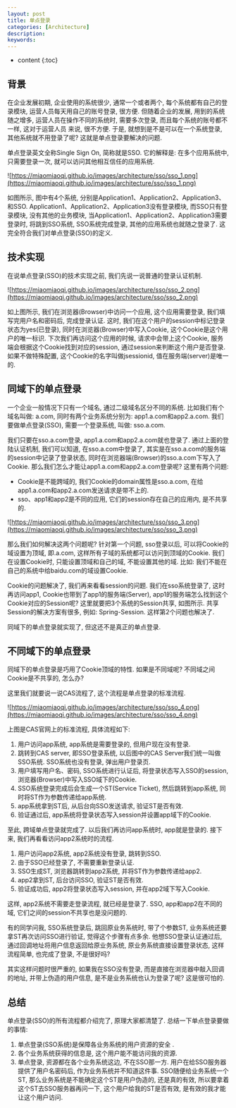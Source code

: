 ```yaml
---
layout: post
title: 单点登录
categories: [Architecture]
description: 
keywords: 
---
```


* content
{:toc}


## 背景

在企业发展初期, 企业使用的系统很少, 通常一个或者两个, 每个系统都有自己的登录模块, 运营人员每天用自己的账号登录, 很方便. 
但随着企业的发展, 用到的系统随之增多, 运营人员在操作不同的系统时, 需要多次登录, 而且每个系统的账号都不一样, 这对于运营人员
来说, 很不方便. 于是, 就想到是不是可以在一个系统登录, 其他系统就不用登录了呢? 这就是单点登录要解决的问题. 

单点登录英文全称Single Sign On, 简称就是SSO. 它的解释是: 在多个应用系统中, 只需要登录一次, 就可以访问其他相互信任的应用系统. 

![https://miaomiaoqi.github.io/images/architecture/sso/sso_1.png](https://miaomiaoqi.github.io/images/architecture/sso/sso_1.png)

如图所示, 图中有4个系统, 分别是Application1、Application2、Application3、和SSO. Application1、Application2、Application3没有登录模块, 而SSO只有登录模块, 没有其他的业务模块, 当Application1、Application2、Application3需要登录时, 将跳到SSO系统, SSO系统完成登录, 其他的应用系统也就随之登录了. 这完全符合我们对单点登录(SSO)的定义. 

## 技术实现

在说单点登录(SSO)的技术实现之前, 我们先说一说普通的登录认证机制. 

![https://miaomiaoqi.github.io/images/architecture/sso/sso_2.png](https://miaomiaoqi.github.io/images/architecture/sso/sso_2.png)

如上图所示, 我们在浏览器(Browser)中访问一个应用, 这个应用需要登录, 我们填写完用户名和密码后, 完成登录认证. 这时, 我们在这个用户的session中标记登录状态为yes(已登录), 同时在浏览器(Browser)中写入Cookie, 这个Cookie是这个用户的唯一标识. 下次我们再访问这个应用的时候, 请求中会带上这个Cookie, 服务端会根据这个Cookie找到对应的session, 通过session来判断这个用户是否登录. 如果不做特殊配置, 这个Cookie的名字叫做jsessionid, 值在服务端(server)是唯一的. 

## 同域下的单点登录

一个企业一般情况下只有一个域名, 通过二级域名区分不同的系统. 比如我们有个域名叫做: a.com, 同时有两个业务系统分别为: app1.a.com和app2.a.com. 我们要做单点登录(SSO), 需要一个登录系统, 叫做: sso.a.com. 

我们只要在sso.a.com登录, app1.a.com和app2.a.com就也登录了. 通过上面的登陆认证机制, 我们可以知道, 在sso.a.com中登录了, 其实是在sso.a.com的服务端的session中记录了登录状态, 同时在浏览器端(Browser)的sso.a.com下写入了Cookie. 那么我们怎么才能让app1.a.com和app2.a.com登录呢? 这里有两个问题: 

-   Cookie是不能跨域的, 我们Cookie的domain属性是sso.a.com, 在给app1.a.com和app2.a.com发送请求是带不上的. 
-   sso、app1和app2是不同的应用, 它们的session存在自己的应用内, 是不共享的. 

![https://miaomiaoqi.github.io/images/architecture/sso/sso_3.png](https://miaomiaoqi.github.io/images/architecture/sso/sso_3.png)

那么我们如何解决这两个问题呢? 针对第一个问题, sso登录以后, 可以将Cookie的域设置为顶域, 即.a.com, 这样所有子域的系统都可以访问到顶域的Cookie. 我们在设置Cookie时, 只能设置顶域和自己的域, 不能设置其他的域. 比如: 我们不能在自己的系统中给baidu.com的域设置Cookie. 

Cookie的问题解决了, 我们再来看看session的问题. 我们在sso系统登录了, 这时再访问app1, Cookie也带到了app1的服务端(Server), app1的服务端怎么找到这个Cookie对应的Session呢? 这里就要把3个系统的Session共享, 如图所示. 共享Session的解决方案有很多, 例如: Spring-Session. 这样第2个问题也解决了. 

同域下的单点登录就实现了, 但这还不是真正的单点登录. 

## 不同域下的单点登录

同域下的单点登录是巧用了Cookie顶域的特性. 如果是不同域呢? 不同域之间Cookie是不共享的, 怎么办? 

这里我们就要说一说CAS流程了, 这个流程是单点登录的标准流程. 

![https://miaomiaoqi.github.io/images/architecture/sso/sso_4.png](https://miaomiaoqi.github.io/images/architecture/sso/sso_4.png)

上图是CAS官网上的标准流程, 具体流程如下: 

1.  用户访问app系统, app系统是需要登录的, 但用户现在没有登录. 
2.  跳转到CAS server, 即SSO登录系统, 以后图中的CAS Server我们统一叫做SSO系统.  SSO系统也没有登录, 弹出用户登录页. 
3.  用户填写用户名、密码, SSO系统进行认证后, 将登录状态写入SSO的session, 浏览器(Browser)中写入SSO域下的Cookie. 
4.  SSO系统登录完成后会生成一个ST(Service Ticket), 然后跳转到app系统, 同时将ST作为参数传递给app系统. 
5.  app系统拿到ST后, 从后台向SSO发送请求, 验证ST是否有效. 
6.  验证通过后, app系统将登录状态写入session并设置app域下的Cookie. 

至此, 跨域单点登录就完成了. 以后我们再访问app系统时, app就是登录的. 接下来, 我们再看看访问app2系统时的流程. 

1.  用户访问app2系统, app2系统没有登录, 跳转到SSO. 
2.  由于SSO已经登录了, 不需要重新登录认证. 
3.  SSO生成ST, 浏览器跳转到app2系统, 并将ST作为参数传递给app2. 
4.  app2拿到ST, 后台访问SSO, 验证ST是否有效. 
5.  验证成功后, app2将登录状态写入session, 并在app2域下写入Cookie. 

这样, app2系统不需要走登录流程, 就已经是登录了. SSO, app和app2在不同的域, 它们之间的session不共享也是没问题的. 

有的同学问我, SSO系统登录后, 跳回原业务系统时, 带了个参数ST, 业务系统还要拿ST再次访问SSO进行验证, 觉得这个步骤有点多余. 他想SSO登录认证通过后, 通过回调地址将用户信息返回给原业务系统, 原业务系统直接设置登录状态, 这样流程简单, 也完成了登录, 不是很好吗? 

其实这样问题时很严重的, 如果我在SSO没有登录, 而是直接在浏览器中敲入回调的地址, 并带上伪造的用户信息, 是不是业务系统也认为登录了呢? 这是很可怕的. 

## 总结

单点登录(SSO)的所有流程都介绍完了, 原理大家都清楚了. 总结一下单点登录要做的事情: 

1.  单点登录(SSO系统)是保障各业务系统的用户资源的安全 . 
2.  各个业务系统获得的信息是, 这个用户能不能访问我的资源. 
3.  单点登录, 资源都在各个业务系统这边, 不在SSO那一方.  用户在给SSO服务器提供了用户名密码后, 作为业务系统并不知道这件事.  SSO随便给业务系统一个ST, 那么业务系统是不能确定这个ST是用户伪造的, 还是真的有效, 所以要拿着这个ST去SSO服务器再问一下, 这个用户给我的ST是否有效, 是有效的我才能让这个用户访问. 